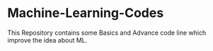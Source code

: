 # Machine-Learning-Codes
This Repository contains some Basics and Advance code line which improve the idea about ML.
